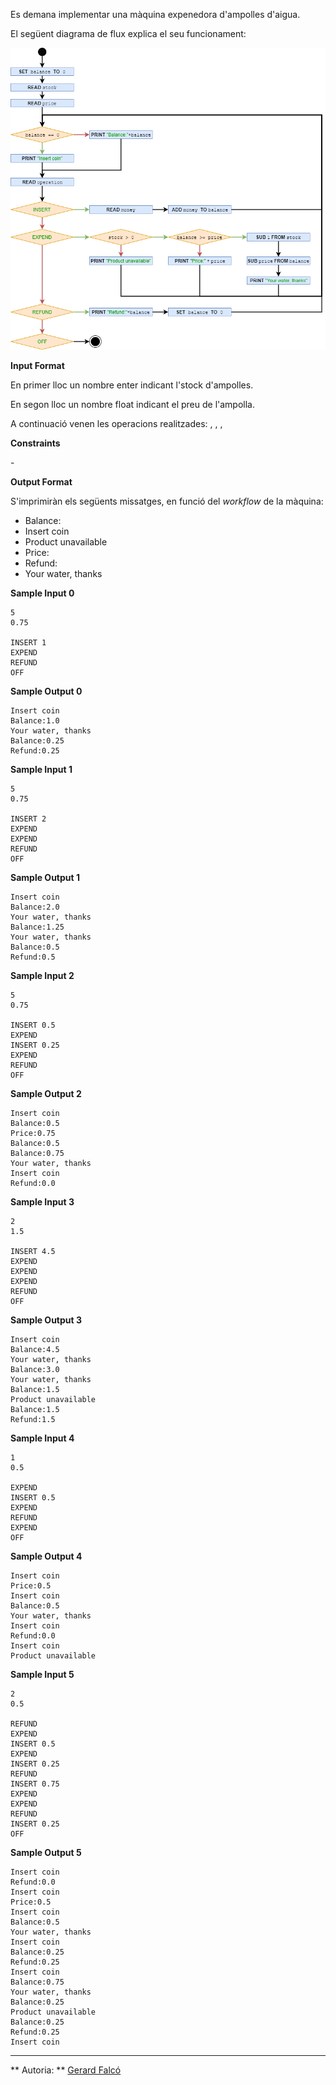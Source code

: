 Es demana implementar una màquina expenedora d'ampolles d'aigua.

El següent diagrama de flux explica el seu funcionament:

![image](1576067419-c0787bb171-vending.png)

**Input Format**

En primer lloc un nombre enter indicant l'stock d'ampolles.

En segon lloc un nombre float indicant el preu de l'ampolla.

A continuació venen les operacions realitzades: , , , 

**Constraints**

\-

**Output Format**

S'imprimiràn els següents missatges, en funció del *workflow* de la
màquina:

  - Balance:
  - Insert coin
  - Product unavailable
  - Price:
  - Refund:
  - Your water, thanks

**Sample Input 0**

    5
    0.75
    
    INSERT 1
    EXPEND
    REFUND
    OFF

**Sample Output 0**

    Insert coin
    Balance:1.0
    Your water, thanks
    Balance:0.25
    Refund:0.25

**Sample Input 1**

    5
    0.75
    
    INSERT 2
    EXPEND
    EXPEND
    REFUND
    OFF

**Sample Output 1**

    Insert coin
    Balance:2.0
    Your water, thanks
    Balance:1.25
    Your water, thanks
    Balance:0.5
    Refund:0.5

**Sample Input 2**

    5
    0.75
    
    INSERT 0.5
    EXPEND
    INSERT 0.25
    EXPEND
    REFUND
    OFF

**Sample Output 2**

    Insert coin
    Balance:0.5
    Price:0.75
    Balance:0.5
    Balance:0.75
    Your water, thanks
    Insert coin
    Refund:0.0

**Sample Input 3**

    2
    1.5
    
    INSERT 4.5
    EXPEND
    EXPEND
    EXPEND
    REFUND
    OFF

**Sample Output 3**

    Insert coin
    Balance:4.5
    Your water, thanks
    Balance:3.0
    Your water, thanks
    Balance:1.5
    Product unavailable
    Balance:1.5
    Refund:1.5

**Sample Input 4**

    1
    0.5
    
    EXPEND
    INSERT 0.5
    EXPEND
    REFUND
    EXPEND
    OFF

**Sample Output 4**

    Insert coin
    Price:0.5
    Insert coin
    Balance:0.5
    Your water, thanks
    Insert coin
    Refund:0.0
    Insert coin
    Product unavailable

**Sample Input 5**

    2
    0.5
    
    REFUND
    EXPEND
    INSERT 0.5
    EXPEND
    INSERT 0.25
    REFUND
    INSERT 0.75
    EXPEND
    EXPEND
    REFUND
    INSERT 0.25
    OFF

**Sample Output 5**

    Insert coin
    Refund:0.0
    Insert coin
    Price:0.5
    Insert coin
    Balance:0.5
    Your water, thanks
    Insert coin
    Balance:0.25
    Refund:0.25
    Insert coin
    Balance:0.75
    Your water, thanks
    Balance:0.25
    Product unavailable
    Balance:0.25
    Refund:0.25
    Insert coin

----------

** Autoria: **
[Gerard Falcó](https://github.com/gerardfp)
